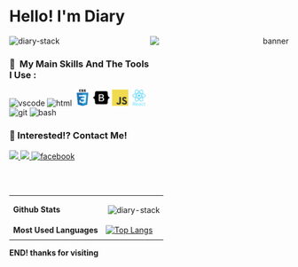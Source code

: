 <div>
  <h1>Hello! I'm Diary</h1>
</div>

<div align="right">
  <img align="right" alt="banner" height=250 width=250 src="https://media.giphy.com/media/XnDIgvwZTqj898f8iW/giphy.gif">
</div>

<div align="left">
<div>
  <p align="left"> <img src="https://komarev.com/ghpvc/?username=diary-stack&label=Profile%20views&color=blueviolet&style=flat" alt="diary-stack" /> </p>
  <h3> 🚀 &nbsp;My Main Skills And The Tools I Use : </h3>
  <p align="left">
    <img src="https://cdn.jsdelivr.net/gh/devicons/devicon/icons/vscode/vscode-original.svg" alt="vscode" width="30" height="30"/>
    <img src="https://cdn.jsdelivr.net/gh/devicons/devicon/icons/html5/html5-original.svg" alt="html" width="30" height="30"/>
    <img src="https://raw.githubusercontent.com/devicons/devicon/master/icons/css3/css3-original-wordmark.svg" alt="css3" width="30" height="30" />
    <img src="https://raw.githubusercontent.com/devicons/devicon/master/icons/bootstrap/bootstrap-plain.svg" alt="bootstrap" width="30" height="30" />
    <img src="https://raw.githubusercontent.com/devicons/devicon/master/icons/javascript/javascript-original.svg" alt="javascript" width="30" height="30" />
    <img src="https://raw.githubusercontent.com/devicons/devicon/master/icons/react/react-original-wordmark.svg" alt="react" width="30" height="30" /> 
    <img src="https://cdn.jsdelivr.net/gh/devicons/devicon/icons/git/git-original.svg" alt="git" width="30" height="30"/>
    <img src="https://cdn.jsdelivr.net/gh/devicons/devicon/icons/bash/bash-original.svg" alt="bash" width="30" height="30"/> 
  </p>
</div>
<div>
  <h3>💬 Interested!? Contact Me!</h3>
  <p>
    <a href="#">
      <img height="30" src="https://socialize-md.vercel.app/api/badge/mail"/>
    </a>
    <a href="https://linkedin.com/in/diary-sarobidy-nomenjanahary-b67a4b230">
      <img height="30" src="https://socialize-md.vercel.app/api/badge/linkedin"/>
    </a>
    <a href="https://facebook.com/profile.php?id=100040785751184">
      <img height="30" src="https://socialize-md.vercel.app/api/badge/facebook" alt="facebook"/>
    </a>
   </p>
</div>
</div>

<br>
<br>

|  |  |
| ----------- | ----------- |
| **Github Stats** | <p>&nbsp;<img align="center" src="https://github-readme-stats.vercel.app/api?username=diary-stack&show_icons=true&locale=en" alt="diary-stack" /></p> |
| **Most Used Languages** | [![Top Langs](https://github-readme-stats.vercel.app/api/top-langs/?username=diary-stack&layout=compact)](https://github.com/anuraghazra/github-readme-stats) |
|  |  |

**END! thanks for visiting**

<!-- <p align="center">
  <span><a href="https://socialize-md.vercel.app/api/badge/discord"><img src="https://socialize-md.vercel.app/api/badge/discord" alt="discord" /></a></span>
  <span><a href="https://socialize-md.vercel.app/api/badge/dribbble"><img src="https://socialize-md.vercel.app/api/badge/dribbble" alt="dribbble" /></a></span>
  <span><a href="https://socialize-md.vercel.app/api/badge/facebook"><img src="https://socialize-md.vercel.app/api/badge/facebook" alt="facebook" /></a></span>
  <span><a href="https://socialize-md.vercel.app/api/badge/github"><img src="https://socialize-md.vercel.app/api/badge/github" alt="github" /></a></span>
  <span><a href="https://socialize-md.vercel.app/api/badge/instagram"><img src="https://socialize-md.vercel.app/api/badge/instagram" alt="instagram" /></a></span>
  <span><a href="https://socialize-md.vercel.app/api/badge/linkedin"><img src="https://socialize-md.vercel.app/api/badge/linkedin" alt="linkedin" /></a></span>
  <span><a href="https://socialize-md.vercel.app/api/badge/mail"><img src="https://socialize-md.vercel.app/api/badge/mail" alt="mail" /></a></span>
  <span><a href="https://socialize-md.vercel.app/api/badge/opensea"><img src="https://socialize-md.vercel.app/api/badge/opensea" alt="opensea" /></a></span>
  <span><a href="https://socialize-md.vercel.app/api/badge/reddit"><img src="https://socialize-md.vercel.app/api/badge/reddit" alt="reddit" /></a></span>
  <span><a href="https://socialize-md.vercel.app/api/badge/snapchat"><img src="https://socialize-md.vercel.app/api/badge/snapchat" alt="snapchat" /></a></span>
  <span><a href="https://socialize-md.vercel.app/api/badge/spotify"><img src="https://socialize-md.vercel.app/api/badge/spotify" alt="spotify" /></a></span>
  <span><a href="https://socialize-md.vercel.app/api/badge/stackoverflow"><img src="https://socialize-md.vercel.app/api/badge/stackoverflow" alt="stackoverflow" /></a></span>
  <span><a href="https://socialize-md.vercel.app/api/badge/steam"><img src="https://socialize-md.vercel.app/api/badge/steam" alt="steam" /></a></span>
  <span><a href="https://socialize-md.vercel.app/api/badge/tiktok"><img src="https://socialize-md.vercel.app/api/badge/tiktok" alt="tiktok" /></a></span>
  <span><a href="https://socialize-md.vercel.app/api/badge/twitch"><img src="https://socialize-md.vercel.app/api/badge/twitch" alt="twitch" /></a></span>
  <span><a href="https://socialize-md.vercel.app/api/badge/twitter"><img src="https://socialize-md.vercel.app/api/badge/twitter" alt="twitter" /></a></span>
  <span><a href="https://socialize-md.vercel.app/api/badge/web"><img src="https://socialize-md.vercel.app/api/badge/web" alt="web" /></a></span>
  <span><a href="https://socialize-md.vercel.app/api/badge/youtube"><img src="https://socialize-md.vercel.app/api/badge/youtube" alt="youtube" /></a></span>
</p> -->






